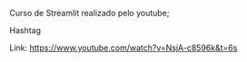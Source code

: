 Curso de Streamlit realizado pelo youtube;

Hashtag

Link:
https://www.youtube.com/watch?v=NsjA-c8596k&t=6s

